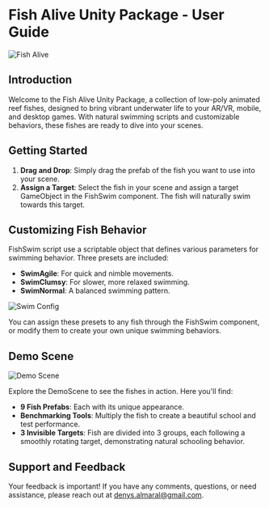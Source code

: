# Fish Alive Unity Package - User Guide

![Fish Alive](readme_media~/FishAlive_thumbnails_820px.jpg)
## Introduction
Welcome to the Fish Alive Unity Package, a collection of low-poly animated reef fishes, designed to bring vibrant underwater life to your AR/VR, mobile, and desktop games. With natural swimming scripts and customizable behaviors, these fishes are ready to dive into your scenes.

## Getting Started
1. **Drag and Drop**: Simply drag the prefab of the fish you want to use into your scene.
2. **Assign a Target**: Select the fish in your scene and assign a target GameObject in the FishSwim component. The fish will naturally swim towards this target.

## Customizing Fish Behavior
FishSwim script use a scriptable object that defines various parameters for swimming behavior. Three presets are included:
- **SwimAgile**: For quick and nimble movements.
- **SwimClumsy**: For slower, more relaxed swimming.
- **SwimNormal**: A balanced swimming pattern.

![Swim Config](readme_media~/swimConfig.jpg)

You can assign these presets to any fish through the FishSwim component, or modify them to create your own unique swimming behaviors.

## Demo Scene
![Demo Scene](readme_media~/demoScene.jpg)

Explore the DemoScene to see the fishes in action. Here you'll find:
- **9 Fish Prefabs**: Each with its unique appearance.
- **Benchmarking Tools**: Multiply the fish to create a beautiful school and test performance.
- **3 Invisible Targets**: Fish are divided into 3 groups, each following a smoothly rotating target, demonstrating natural schooling behavior.

## Support and Feedback
Your feedback is important! If you have any comments, questions, or need assistance, please reach out at [denys.almaral@gmail.com](mailto:denys.almaral@gmail.com).

